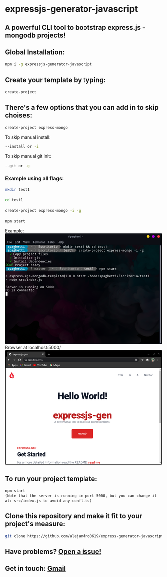 # expressjs-generator-javascript
## A powerful CLI tool to bootstrap express.js - mongodb projects!

## Global Installation:
```bash
npm i -g expressjs-generator-javascript
```
## Create your template  by typing:
```bash
create-project 
```

## There's a few options that you can add in to skip choises:
```bash
create-project express-mongo 
```
To skip manual install:
```bash
--install or -i
```
To skip manual git init:
```bash
--git or -g
```
### Example using all flags:
```bash
mkdir test1

cd test1

create-project express-mongo -i -g

npm start
```
Example:
![](./docs/terminal.png)
Browser at localhost:5000/
![](./docs/templateroute.png)
## To run your project template:

```nodejs
npm start
(Note that the server is running in port 5000, but you can change it at: src/index.js to avoid any conflits)
```

## Clone this repository and make it fit to your project's measure:
```bash
git clone https://github.com/alejandro0619/express-generator-javascript.git
```

## Have problems? [Open a issue!](https://github.com/alejandro0619/express-generator-javascript/issue)

## Get in touch: [Gmail](spaghetticodedev@gmail.com)